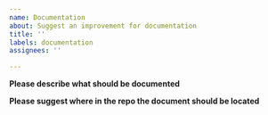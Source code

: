 ```yaml
---
name: Documentation
about: Suggest an improvement for documentation
title: ''
labels: documentation
assignees: ''

---
```


**Please describe what should be documented**

**Please suggest where in the repo the document should be located**
